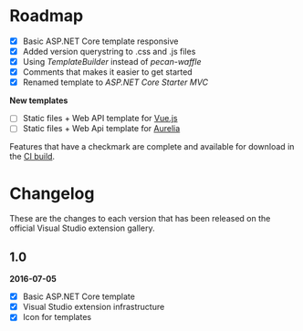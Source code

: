 # Roadmap

- [x] Basic ASP.NET Core template responsive
- [x] Added version querystring to .css and .js files
- [x] Using _TemplateBuilder_ instead of _pecan-waffle_
- [x] Comments that makes it easier to get started
- [x] Renamed template to _ASP.NET Core Starter MVC_

**New templates**
- [ ] Static files + Web API template for [Vue.js](http://vuejs.org/)
- [ ] Static files + Web Api template for [Aurelia](https://github.com/aurelia/aurelia)

Features that have a checkmark are complete and available for
download in the
[CI build](http://vsixgallery.com/extension/ae9d6285-3f2a-4cbe-9021-82eb4d8b8c74/).

# Changelog

These are the changes to each version that has been released
on the official Visual Studio extension gallery.

## 1.0

**2016-07-05**

- [x] Basic ASP.NET Core template
- [x] Visual Studio extension infrastructure
- [x] Icon for templates